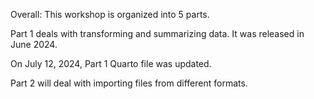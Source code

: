 Overall: This workshop is organized into 5 parts.

Part 1 deals with transforming and summarizing data. It was released in June 2024.

On July 12, 2024, Part 1 Quarto file was updated.

Part 2 will deal with importing files from different formats.



